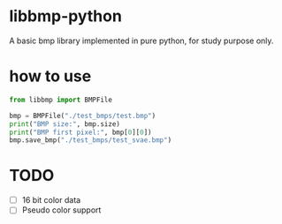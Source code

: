 # libbmp-python

A basic bmp library implemented in pure python, for study purpose only.

# how to use

```python
from libbmp import BMPFile

bmp = BMPFile("./test_bmps/test.bmp")
print("BMP size:", bmp.size)
print("BMP first pixel:", bmp[0][0])
bmp.save_bmp("./test_bmps/test_svae.bmp")
```

# TODO

- [ ] 16 bit color data
- [ ] Pseudo color support
